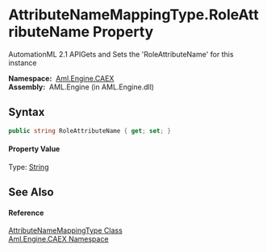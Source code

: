 AttributeNameMappingType.RoleAttributeName Property
===================================================
AutomationML 2.1 APIGets and Sets the 'RoleAttributeName' for this instance

  **Namespace:**  [Aml.Engine.CAEX][1]  
  **Assembly:**  AML.Engine (in AML.Engine.dll)

Syntax
------

```csharp
public string RoleAttributeName { get; set; }
```

#### Property Value
Type: [String][2]

See Also
--------

#### Reference
[AttributeNameMappingType Class][3]  
[Aml.Engine.CAEX Namespace][1]  

[1]: ../README.md
[2]: https://docs.microsoft.com/dotnet/api/system.string
[3]: README.md
[4]: https://www.automationml.org
[5]: ../../icons/logoShade.png